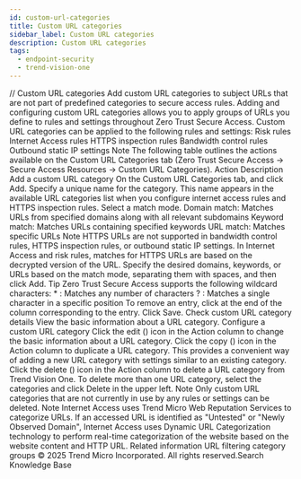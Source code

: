 ```yaml
---
id: custom-url-categories
title: Custom URL categories
sidebar_label: Custom URL categories
description: Custom URL categories
tags:
  - endpoint-security
  - trend-vision-one
---
```


/*<![CDATA[*/ $('#title').html($('meta[name=map-description]').attr('content')); /*]]>*/ Custom URL categories Add custom URL categories to subject URLs that are not part of predefined categories to secure access rules. Adding and configuring custom URL categories allows you to apply groups of URLs you define to rules and settings throughout Zero Trust Secure Access. Custom URL categories can be applied to the following rules and settings: Risk rules Internet Access rules HTTPS inspection rules Bandwidth control rules Outbound static IP settings Note The following table outlines the actions available on the Custom URL Categories tab (Zero Trust Secure Access → Secure Access Resources → Custom URL Categories). Action Description Add a custom URL category On the Custom URL Categories tab, and click Add. Specify a unique name for the category. This name appears in the available URL categories list when you configure internet access rules and HTTPS inspection rules. Select a match mode. Domain match: Matches URLs from specified domains along with all relevant subdomains Keyword match: Matches URLs containing specified keywords URL match: Matches specific URLs Note HTTPS URLs are not supported in bandwidth control rules, HTTPS inspection rules, or outbound static IP settings. In Internet Access and risk rules, matches for HTTPS URLs are based on the decrypted version of the URL. Specify the desired domains, keywords, or URLs based on the match mode, separating them with spaces, and then click Add. Tip Zero Trust Secure Access supports the following wildcard characters: * : Matches any number of characters ? : Matches a single character in a specific position To remove an entry, click at the end of the column corresponding to the entry. Click Save. Check custom URL category details View the basic information about a URL category. Configure a custom URL category Click the edit () icon in the Action column to change the basic information about a URL category. Click the copy () icon in the Action column to duplicate a URL category. This provides a convenient way of adding a new URL category with settings similar to an existing category. Click the delete () icon in the Action column to delete a URL category from Trend Vision One. To delete more than one URL category, select the categories and click Delete in the upper left. Note Only custom URL categories that are not currently in use by any rules or settings can be deleted. Note Internet Access uses Trend Micro Web Reputation Services to categorize URLs. If an accessed URL is identified as "Untested" or "Newly Observed Domain", Internet Access uses Dynamic URL Categorization technology to perform real-time categorization of the website based on the website content and HTTP URL. Related information URL filtering category groups © 2025 Trend Micro Incorporated. All rights reserved.Search Knowledge Base